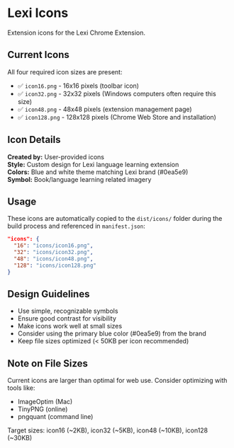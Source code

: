 # Lexi Icons

Extension icons for the Lexi Chrome Extension.

## Current Icons

All four required icon sizes are present:

- ✅ `icon16.png` - 16x16 pixels (toolbar icon)
- ✅ `icon32.png` - 32x32 pixels (Windows computers often require this size)
- ✅ `icon48.png` - 48x48 pixels (extension management page)
- ✅ `icon128.png` - 128x128 pixels (Chrome Web Store and installation)

## Icon Details

**Created by:** User-provided icons  
**Style:** Custom design for Lexi language learning extension  
**Colors:** Blue and white theme matching Lexi brand (#0ea5e9)  
**Symbol:** Book/language learning related imagery

## Usage

These icons are automatically copied to the `dist/icons/` folder during the build process and referenced in `manifest.json`:

```json
"icons": {
  "16": "icons/icon16.png",
  "32": "icons/icon32.png",
  "48": "icons/icon48.png",
  "128": "icons/icon128.png"
}
```

## Design Guidelines

- Use simple, recognizable symbols
- Ensure good contrast for visibility
- Make icons work well at small sizes
- Consider using the primary blue color (#0ea5e9) from the brand
- Keep file sizes optimized (< 50KB per icon recommended)

## Note on File Sizes

Current icons are larger than optimal for web use. Consider optimizing with tools like:
- ImageOptim (Mac)
- TinyPNG (online)
- pngquant (command line)

Target sizes: icon16 (~2KB), icon32 (~5KB), icon48 (~10KB), icon128 (~30KB)
